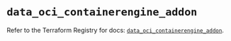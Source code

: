 # `data_oci_containerengine_addon`

Refer to the Terraform Registry for docs: [`data_oci_containerengine_addon`](https://registry.terraform.io/providers/oracle/oci/6.18.0/docs/data-sources/containerengine_addon).
